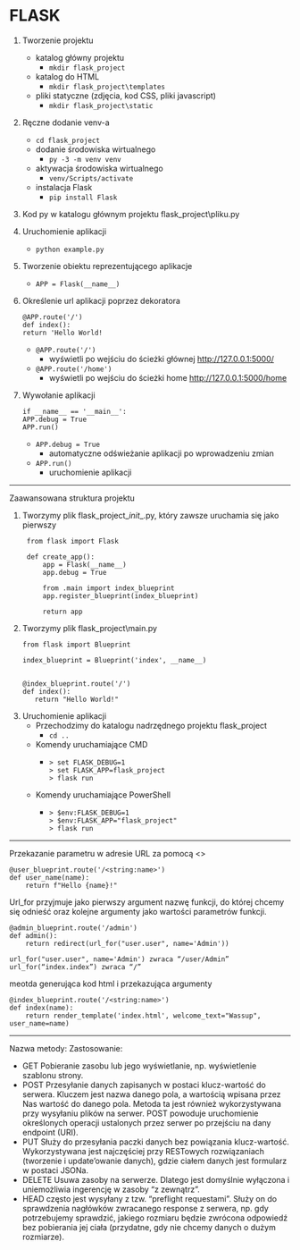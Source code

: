 # FLASK

1. Tworzenie projektu
   - katalog główny projektu
        - ```mkdir flask_project```
   - katalog do HTML
        - ```mkdir flask_project\templates```
   - pliki statyczne (zdjęcia, kod CSS, pliki javascript)
        - ```mkdir flask_project\static```

2. Ręczne dodanie venv-a
      - ```cd flask_project```
   - dodanie środowiska wirtualnego
     - ```py -3 -m venv venv```
   - aktywacja środowiska wirtualnego
     - ```venv/Scripts/activate```
   - instalacja Flask
     - ```pip install Flask```

3. Kod py w katalogu głównym projektu flask_project\pliku.py

4. Uruchomienie aplikacji
   - ```python example.py```

5. Tworzenie obiektu reprezentującego aplikacje
   - ```APP = Flask(__name__)```

6. Określenie url aplikacji poprzez dekoratora
    ```
    @APP.route('/')
    def index():
    return 'Hello World!
   ```
   - ```@APP.route('/')```
     - wyświetli po wejściu do ścieżki głównej http://127.0.0.1:5000/
   - ```@APP.route('/home')```
     - wyświetli po wejściu do ścieżki home http://127.0.0.1:5000/home

7. Wywołanie aplikacji
    ```
    if __name__ == '__main__':
    APP.debug = True
    APP.run()
    ```
   - ```APP.debug = True```
     - automatyczne odświeżanie aplikacji po wprowadzeniu zmian
   - ```APP.run()```
     - uruchomienie aplikacji
-----------------------------------------------------------
Zaawansowana struktura projektu 

1. Tworzymy plik flask_project\__init__.py, który zawsze uruchamia się jako pierwszy
   ```
    from flask import Flask

    def create_app():
        app = Flask(__name__)
        app.debug = True

        from .main import index_blueprint
        app.register_blueprint(index_blueprint)

        return app
    ```
2. Tworzymy plik flask_project\main.py
    ```
   from flask import Blueprint

   index_blueprint = Blueprint('index', __name__)


   @index_blueprint.route('/')
   def index():
       return "Hello World!"
   ```
3. Uruchomienie aplikacji
   - Przechodzimy do katalogu nadrzędnego projektu flask_project
     - ```cd ..```
   - Komendy uruchamiające CMD
     - ```
       > set FLASK_DEBUG=1
       > set FLASK_APP=flask_project
       > flask run
       ```
   - Komendy uruchamiające PowerShell
     - ```
       > $env:FLASK_DEBUG=1
       > $env:FLASK_APP="flask_project"
       > flask run 
       ```
-----------------------------------------------------------------
Przekazanie parametru w adresie URL za pomocą <>
```
@user_blueprint.route('/<string:name>') 
def user_name(name):
    return f"Hello {name}!"
```
Url_for przyjmuje jako pierwszy argument nazwę funkcji, 
do której chcemy się odnieść oraz kolejne argumenty 
jako wartości parametrów funkcji. 
```
@admin_blueprint.route('/admin')
def admin():
    return redirect(url_for("user.user", name='Admin'))  
```
```
url_for("user.user", name='Admin') zwraca “/user/Admin”
url_for(“index.index”) zwraca “/”

```
meotda generująca kod html i przekazująca argumenty
```
@index_blueprint.route('/<string:name>')
def index(name):
    return render_template('index.html', welcome_text="Wassup", user_name=name)
```

------------------------------------------------------------------------------------
Nazwa metody:	Zastosowanie:
- GET	Pobieranie zasobu lub jego wyświetlanie, np. wyświetlenie szablonu strony. 
- POST	Przesyłanie danych zapisanych w postaci klucz-wartość do serwera. Kluczem jest nazwa danego pola, 
a wartością wpisana przez Nas wartość do danego pola. Metoda ta jest również wykorzystywana przy wysyłaniu plików na serwer. POST powoduje uruchomienie określonych operacji ustalonych przez serwer po przejściu na dany endpoint (URI).
- PUT	Służy do przesyłania paczki danych bez powiązania klucz-wartość. Wykorzystywana jest najczęściej przy RESTowych rozwiązaniach (tworzenie i update’owanie danych), gdzie ciałem danych jest formularz w postaci JSONa.
- DELETE	Usuwa zasoby na serwerze. Dlatego jest domyślnie wyłączona i uniemożliwia ingerencję w zasoby “z zewnątrz”.
- HEAD	 często jest wysyłany z tzw. “preflight requestami”. Służy on do sprawdzenia nagłówków zwracanego response z serwera, np. gdy potrzebujemy sprawdzić, jakiego rozmiaru będzie zwrócona odpowiedź bez pobierania jej ciała (przydatne, gdy nie chcemy danych o dużym rozmiarze).
